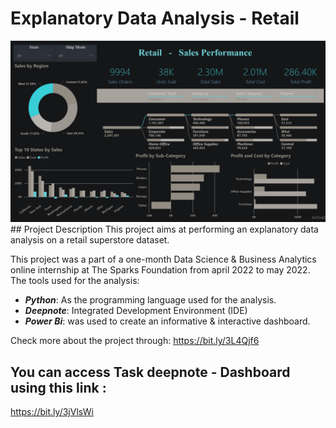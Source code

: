 # Explanatory Data Analysis - Retail
<img src = 'dashboard black.JPG'>
## Project Description
This project aims at performing an explanatory data analysis on a retail superstore dataset. 

This project was a part of a one-month Data Science & Business Analytics online internship at The Sparks Foundation from april 2022 to may 2022. The tools used for the analysis:

- _**Python**_: As the programming language used for the analysis.
- _**Deepnote**_: Integrated Development Environment (IDE)
- _**Power Bi**_: was used to create an informative & interactive dashboard.

Check more about the project through: https://bit.ly/3L4Qjf6

## You can access Task deepnote - Dashboard using this link :
https://bit.ly/3jVlsWi
